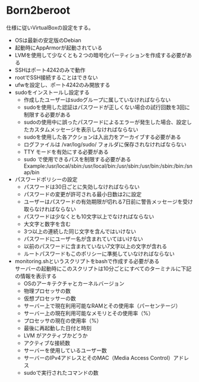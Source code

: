 # Born2beroot
仕様に従いVirtualBoxの設定をする。

- OSは最新の安定版のDebian
- 起動時にAppArmorが起動されている
- LVMを使用して少なくとも２つの暗号化パーティションを作成する必要がある
- SSHはポート4242のみで動作
- rootでSSH接続することはできない
- ufwを設定し、ポート4242のみ開放する
- sudoをインストールし設定する
	- 作成したユーザーはsudoグループに属していなければならない
	- sudoを使用した認証はパスワードが正しくない場合の試行回数を3回に制限する必要がある
	- sudoの使用中に誤ったパスワードによるエラーが発生した場合、設定したカスタムメッセージを表示しなければならない
	- sudoを使用した各アクションは入出力をアーカイブする必要がある
	- ログファイルは /var/log/sudo/ フォルダに保存されなければならない
	- TTY モードを有効にする必要がある
	- sudo で使用できるパスを制限する必要がある  
		Example:/usr/local/sbin:/usr/local/bin:/usr/sbin:/usr/bin:/sbin:/bin:/snap/bin
- パスワードポリシーの設定
	- パスワードは30日ごとに失効しなければならない
	- パスワードの変更が許可される最小日数は2に設定
	- ユーザーはパスワードの有効期限が切れる7日前に警告メッセージを受け取らなければならない
	- パスワードは少なくとも10文字以上でなければならない
	- 大文字と数字を含む
	- 3つ以上の連続した同じ文字を含んではいけない
	- パスワードにユーザー名が含まれていてはいけない
	- 以前のパスワードに含まれていない7文字以上の文字が含れる
	- ルートパスワードもこのポリシーに準拠していなければならない
- monitoring.shというスクリプトをbashで作成する必要がある  
		サーバーの起動時にこのスクリプトは10分ごとにすべてのターミナルに下記の情報を表示する  
	- OSのアーキテクチャとカーネルバージョン
	- 物理プロセッサの数 
	- 仮想プロセッサーの数
	- サーバー上で現在利用可能なRAMとその使用率（パーセンテージ）
	- サーバー上の現在利用可能なメモリとその使用率（%）
	- プロセッサの現在の使用率（%）
	- 最後に再起動した日付と時刻
	- LVM がアクティブかどうか
	- アクティブな接続数
	- サーバーを使用しているユーザー数
	- サーバーのIPv4アドレスとそのMAC（Media Access Control）アドレス
	- sudoで実行されたコマンドの数
